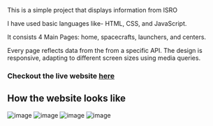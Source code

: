 
This is a simple project that displays information from ISRO 

I have used basic languages like-  HTML, CSS, and JavaScript.

It consists  4 Main Pages: home, spacecrafts, launchers, and centers. 

Every page reflects data from the from a specific API.
 The design is responsive, adapting to different screen sizes using media queries.

### Checkout the live website [here](https://isro-7e9wl1qqq-akritisrivastava22.vercel.app/)

## How the website looks like

![image](./home.png)
![image](./satellites.png)
![image](./centers.png)
![image](./launchers.png)

